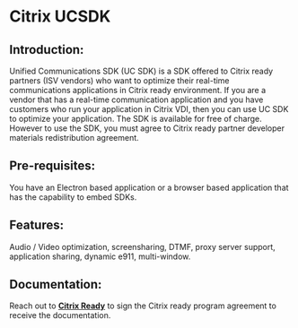 # **Citrix UCSDK** #

## **Introduction:** ##
Unified Communications SDK (UC SDK) is a SDK offered to Citrix ready partners (ISV vendors) who want to optimize their real-time communications applications in Citrix ready environment. If you are a vendor that has a real-time communication application and you have customers who run your application in Citrix VDI, then you can use UC SDK to optimize your application. The SDK is available for free of charge. However to use the SDK, you must agree to Citrix ready partner developer materials redistribution agreement.

## **Pre-requisites:** ##
You have an Electron based application or a browser based application that has the capability to embed SDKs.

## **Features:** ##
Audio / Video optimization, screensharing, DTMF, proxy server support, application sharing, dynamic e911, multi-window.

## **Documentation:** ##
Reach out to [**Citrix Ready**](https://citrixready.citrix.com/partner/programs/unified-communications.html) to sign the Citrix ready program agreement to receive the documentation.